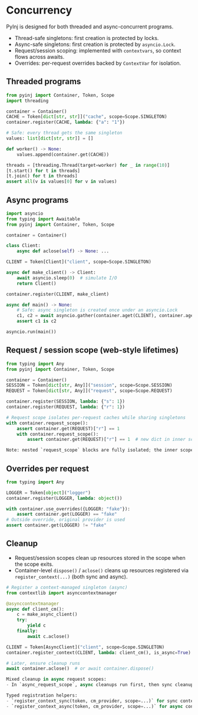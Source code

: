 # Concurrency

PyInj is designed for both threaded and async-concurrent programs.

- Thread-safe singletons: first creation is protected by locks.
- Async-safe singletons: first creation is protected by `asyncio.Lock`.
- Request/session scoping: implemented with `contextvars`, so context flows across awaits.
- Overrides: per-request overrides backed by `ContextVar` for isolation.

## Threaded programs

```python
from pyinj import Container, Token, Scope
import threading

container = Container()
CACHE = Token[dict[str, str]]("cache", scope=Scope.SINGLETON)
container.register(CACHE, lambda: {"a": "1"})

# Safe: every thread gets the same singleton
values: list[dict[str, str]] = []

def worker() -> None:
    values.append(container.get(CACHE))

threads = [threading.Thread(target=worker) for _ in range(10)]
[t.start() for t in threads]
[t.join() for t in threads]
assert all(v is values[0] for v in values)
```

## Async programs

```python
import asyncio
from typing import Awaitable
from pyinj import Container, Token, Scope

container = Container()

class Client:
    async def aclose(self) -> None: ...

CLIENT = Token[Client]("client", scope=Scope.SINGLETON)

async def make_client() -> Client:
    await asyncio.sleep(0)  # simulate I/O
    return Client()

container.register(CLIENT, make_client)

async def main() -> None:
    # Safe: async singleton is created once under an asyncio.Lock
    c1, c2 = await asyncio.gather(container.aget(CLIENT), container.aget(CLIENT))
    assert c1 is c2

asyncio.run(main())
```

## Request / session scope (web-style lifetimes)

```python
from typing import Any
from pyinj import Container, Token, Scope

container = Container()
SESSION = Token[dict[str, Any]]("session", scope=Scope.SESSION)
REQUEST = Token[dict[str, Any]]("request", scope=Scope.REQUEST)

container.register(SESSION, lambda: {"s": 1})
container.register(REQUEST, lambda: {"r": 1})

# Request scope isolates per-request caches while sharing singletons
with container.request_scope():
    assert container.get(REQUEST)["r"] == 1
    with container.request_scope():
        assert container.get(REQUEST)["r"] == 1  # new dict in inner scope

Note: nested `request_scope` blocks are fully isolated; the inner scope does not inherit the parent request cache. This ensures deterministic lifetimes for per-request values.
```

## Overrides per request

```python
from typing import Any

LOGGER = Token[object]("logger")
container.register(LOGGER, lambda: object())

with container.use_overrides({LOGGER: "fake"}):
    assert container.get(LOGGER) == "fake"
# Outside override, original provider is used
assert container.get(LOGGER) != "fake"
```

## Cleanup

- Request/session scopes clean up resources stored in the scope when the scope exits.
- Container-level `dispose()` / `aclose()` cleans up resources registered via `register_context(...)` (both sync and async).

```python
# Register a context-managed singleton (async)
from contextlib import asynccontextmanager

@asynccontextmanager
async def client_cm():
    c = make_async_client()
    try:
        yield c
    finally:
        await c.aclose()

CLIENT = Token[AsyncClient]("client", scope=Scope.SINGLETON)
container.register_context(CLIENT, lambda: client_cm(), is_async=True)

# Later, ensure cleanup runs
await container.aclose()  # or await container.dispose()

Mixed cleanup in async request scopes:
- In `async_request_scope`, async cleanups run first, then sync cleanups. This ensures awaiting all async finalizers before executing any synchronous ones, avoiding event loop blocking.

Typed registration helpers:
- `register_context_sync(token, cm_provider, scope=...)` for sync context managers.
- `register_context_async(token, cm_provider, scope=...)` for async context managers.
```
